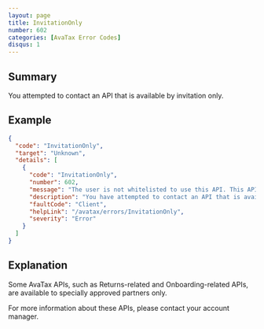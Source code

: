 ```yaml
---
layout: page
title: InvitationOnly
number: 602
categories: [AvaTax Error Codes]
disqus: 1
---
```


## Summary

You attempted to contact an API that is available by invitation only.

## Example

```json
{
  "code": "InvitationOnly",
  "target": "Unknown",
  "details": [
    {
      "code": "InvitationOnly",
      "number": 602,
      "message": "The user is not whitelisted to use this API. This API is available by invitation only.",
      "description": "You have attempted to contact an API that is available to specially invited partners and developers only.",
      "faultCode": "Client",
      "helpLink": "/avatax/errors/InvitationOnly",
      "severity": "Error"
    }
  ]
}
```

## Explanation

Some AvaTax APIs, such as Returns-related and Onboarding-related APIs, are available to specially approved partners only.

For more information about these APIs, please contact your account manager.
